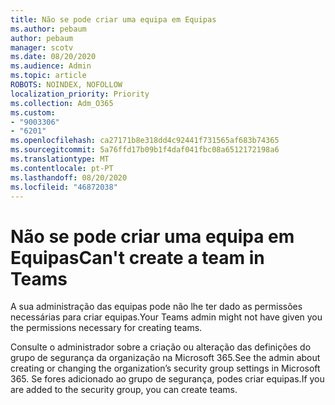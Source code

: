 ```yaml
---
title: Não se pode criar uma equipa em Equipas
ms.author: pebaum
author: pebaum
manager: scotv
ms.date: 08/20/2020
ms.audience: Admin
ms.topic: article
ROBOTS: NOINDEX, NOFOLLOW
localization_priority: Priority
ms.collection: Adm_O365
ms.custom:
- "9003306"
- "6201"
ms.openlocfilehash: ca27171b8e318dd4c92441f731565af683b74365
ms.sourcegitcommit: 5a76ffd17b09b1f4daf041fbc08a6512172198a6
ms.translationtype: MT
ms.contentlocale: pt-PT
ms.lasthandoff: 08/20/2020
ms.locfileid: "46872038"
---
```

# <a name="cant-create-a-team-in-teams"></a><span data-ttu-id="b51d6-102">Não se pode criar uma equipa em Equipas</span><span class="sxs-lookup"><span data-stu-id="b51d6-102">Can't create a team in Teams</span></span>

<span data-ttu-id="b51d6-103">A sua administração das equipas pode não lhe ter dado as permissões necessárias para criar equipas.</span><span class="sxs-lookup"><span data-stu-id="b51d6-103">Your Teams admin might not have given you the permissions necessary for creating teams.</span></span>  

<span data-ttu-id="b51d6-104">Consulte o administrador sobre a criação ou alteração das definições do grupo de segurança da organização na Microsoft 365.</span><span class="sxs-lookup"><span data-stu-id="b51d6-104">See the admin about creating or changing the organization’s security group settings in Microsoft 365.</span></span> <span data-ttu-id="b51d6-105">Se fores adicionado ao grupo de segurança, podes criar equipas.</span><span class="sxs-lookup"><span data-stu-id="b51d6-105">If you are added to the security group, you can create teams.</span></span>